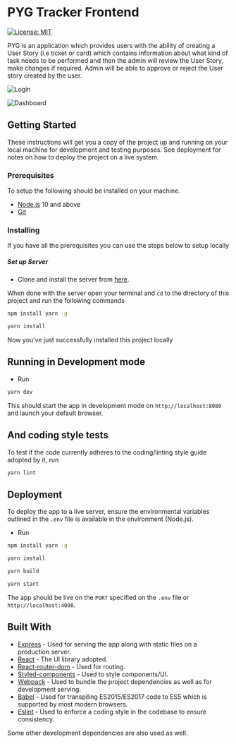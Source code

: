 # PYG Tracker Frontend



[![License: MIT](https://img.shields.io/badge/License-MIT-yellow.svg)](https://opensource.org/licenses/MIT)



PYG is an application which provides users with the ability of creating a User Story (i.e ticket or card) which contains information about what kind of task needs to be performed and then the admin will review the User Story, make changes if required. Admin will be able to approve or reject the User story created by the user.

![Login](https://res.cloudinary.com/dvcaeuvee/image/upload/v1585409603/Screenshot_2020-03-28_at_4.33.06_PM.png)



![Dashboard](https://res.cloudinary.com/dvcaeuvee/image/upload/v1585409379/Screenshot_2020-03-28_at_4.28.30_PM.png)

## Getting Started

These instructions will get you a copy of the project up and running on your local machine for development and testing purposes. See deployment for notes on how to deploy the project on a live system.

### Prerequisites

To setup the following should be installed on your machine.

- [Node.js](https://nodejs.org/en/download/current/) 10 and above
- [Git](https://git-scm.com/downloads)

### Installing

If you have all the prerequisites you can use the steps below to setup locally

##### Set up Server
- Clone and install the server from [here](https://github.com/chukwuemekachm/pyg_backend).

When done with the server open your terminal and `cd` to the directory of this project and run the following commands

```bash
npm install yarn -g
```

```bash
yarn install
```

Now you've just successfully installed this project locally

## Running in Development mode

- Run

```bash
yarn dev
```
This should start the app in development mode on `http://localhost:8080` and launch your default browser.

## And coding style tests

To test if the code currently adheres to the coding/linting style guide adopted by it, run

```bash
yarn lint
```

## Deployment

To deploy the app to a live server, ensure the environmental variables outlined in the `.env` file is available in the environment (Node.js).

- Run

```bash
npm install yarn -g
```

```bash
yarn install
```

```bash
yarn build
```

```bash
yarn start
```

The app should be live on the `PORT` specified on the `.env` file or `http://localhost:4000`.

## Built With

* [Express](https://expressjs.com/) - Used for serving the app along with static files on a production server.
* [React](https://reactjs.org/) - The UI library adopted.
* [React-router-dom](https://reacttraining.com/react-router/web/guides/quick-start) - Used for routing.
* [Styled-components](styled-components.com) - Used to style components/UI.
* [Webpack](https://webpack.js.org/) - Used to bundle the project dependencies as well as for development serving.
* [Babel](https://babeljs.io/) - Used for transpiling ES2015/ES2017 code to ES5 which is supported by most modern browsers.
* [Eslint](https://eslint.org/) - Used to enforce a coding style in the codebase to ensure consistency.

Some other development dependencies are also used as well.
